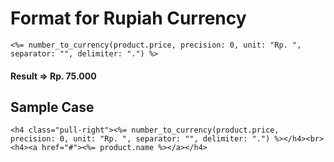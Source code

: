 # Format for Rupiah Currency

	<%= number_to_currency(product.price, precision: 0, unit: "Rp. ", separator: "", delimiter: ".") %>

#### Result => Rp. 75.000

## Sample Case

    <h4 class="pull-right"><%= number_to_currency(product.price, precision: 0, unit: "Rp. ", separator: "", delimiter: ".") %></h4><br>
    <h4><a href="#"><%= product.name %></a></h4>
